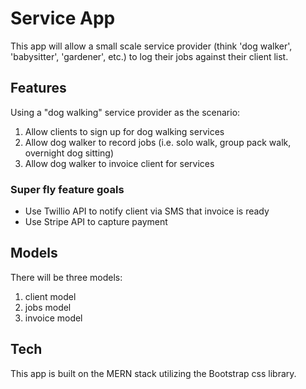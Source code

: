 # Service App
This app will allow a small scale service provider (think 'dog walker', 'babysitter', 'gardener', etc.) to log their jobs against their client list.

## Features
Using a "dog walking" service provider as the scenario:
1. Allow clients to sign up for dog walking services
2. Allow dog walker to record jobs (i.e. solo walk, group pack walk, overnight dog sitting)
3. Allow dog walker to invoice client for services

### Super fly feature goals
- Use Twillio API to notify client via SMS that invoice is ready
- Use Stripe API to capture payment

## Models
There will be three models:
1. client model
2. jobs model
3. invoice model

## Tech
This app is built on the MERN stack utilizing the Bootstrap css library.
